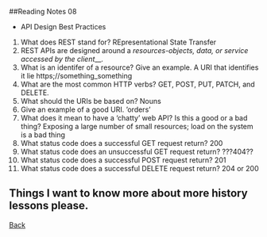 ##Reading Notes 08


* API Design Best Practices
1. What does REST stand for? REpresentational State Transfer
2. REST APIs are designed around a _resources-objects, data, or service accessed by the client___.
3. What is an identifer of a resource? Give an example. A URI that identifies it lie https;//something_something
4. What are the most common HTTP verbs? GET, POST, PUT, PATCH, and DELETE.
5. What should the URIs be based on? Nouns
6. Give an example of a good URI. ’orders’
7. What does it mean to have a ‘chatty’ web API? Is this a good or a bad thing? Exposing a large number of small resources; load on the system is a bad thing
8. What status code does a successful GET request return? 200
9. What status code does an unsuccessful GET request return? ???404??
10. What status code does a successful POST request return? 201
11. What status code does a successful DELETE request return? 204 or 200
## Things I want to know more about more history lessons please.

[Back](README.md)